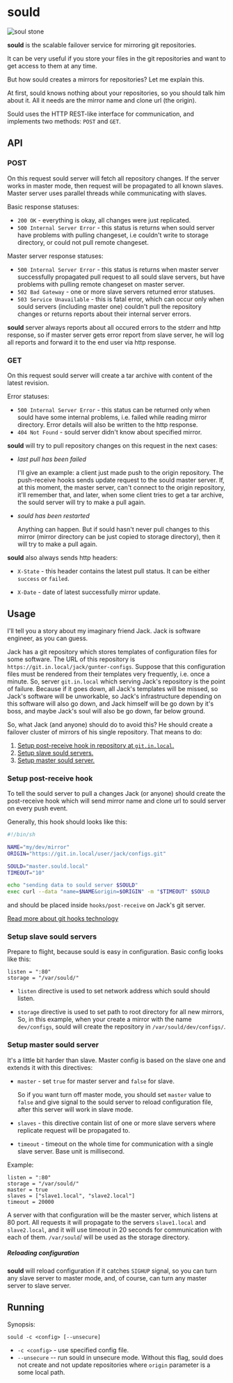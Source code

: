 # sould

![soul stone](https://cloud.githubusercontent.com/assets/8445924/9289433/29a8d22c-435f-11e5-9be8-294c41670873.png)

**sould** is the scalable failover service for mirroring git repositories.

It can be very useful if you store your files in the git repositories and want
to get access to them at any time.

But how sould creates a mirrors for repositories? Let me explain this.

At first, sould knows nothing about your repositories, so you should talk him
about it. All it needs are the mirror name and clone url (the origin).

Sould uses the HTTP REST-like interface for communication, and implements two
methods: `POST` and `GET`.

## API

### POST
On this request sould server will fetch all repository changes. If the server
works in master mode, then request will be propagated to all known slaves.
Master server uses parallel threads while communicating with slaves.

Basic response statuses:

- `200 OK` - everything is okay, all changes were just replicated.
- `500 Internal Server Error` - this status is returns when sould server have
     problems with pulling changeset, i.e couldn't write to storage directory,
     or could not pull remote changeset.

Master server response statuses:

- `500 Internal Server Error` - this status is returns when master server
     successfully propagated pull request to all sould slave servers, but have
     problems with pulling remote changeset on master server.
- `502 Bad Gateway` - one or more slave servers returned error statuses.
- `503 Service Unavailable` - this is fatal error, which can occur only
    when sould servers (including master one) couldn't pull the repository
    changes or returns reports about their internal server errors.

**sould** server always reports about all occured errors to the stderr and http
response, so if master server gets error report from slave server, he will log
all reports and forward it to the end user via http response.

### GET
On this request sould server will create a tar archive with content of the
latest revision.

Error statuses:
- `500 Internal Server Error` - this status can be returned only when sould
     have some internal problems, i.e. failed while reading mirror directory.
     Error details will also be written to the http response.
- `404 Not Found` - sould server didn't know about specified mirror.

**sould** will try to pull repository changes on this request in the next
cases:
- *last pull has been failed*

    I'll give an example: a client just made push to the origin repository. The
    push-receive hooks sends update request to  the sould master server. If, at
    this moment, the master server, can't connect to the origin repository,
    it'll remember that, and later, when some client tries to get a tar
    archive, the sould server will try to make a pull again.

- *sould has been restarted*

    Anything can happen. But if sould hasn't never pull changes to this mirror
    (mirror directory can be just copied to storage directory), then it will
    try to make a pull again.

**sould** also always sends http headers:

- `X-State` - this header contains the latest pull status. It can be either
    `success` or `failed`.

- `X-Date` - date of latest successfully mirror update.

## Usage

I'll tell you a story about my imaginary friend Jack. Jack is software
engineer, as you can guess.

Jack has a git repository which stores templates of configuration files for
some software. The URL of this repository is
`https://git.in.local/jack/gunter-configs`. Suppose that this configuration
files must be rendered from their templates very frequently, i.e. once a
minute. So, server `git.in.local` which serving Jack's repository is the point
of failure.  Because if it goes down, all Jack's templates will be missed, so
Jack's software will be unworkable, so Jack's infrastructure depending on this
software will also go down, and Jack himself will be go down by it's boss, and
maybe Jack's soul will also be go down, far below ground.

So, what Jack (and anyone) should do to avoid this? He should create a failover
cluster of mirrors of his single repository. That means to do:

1. [Setup post-receive hook in repository at `git.in.local`.](#setup-post-receive-hook)
2. [Setup slave sould servers.](#setup-slave-sould-servers)
3. [Setup master sould server.](#setup-master-sould-server)

### Setup post-receive hook

To tell the sould server to pull a changes Jack (or anyone) should create the
post-receive hook which will send mirror name and clone url to sould server on
every push event.

Generally, this hook should looks like this:

```bash
#!/bin/sh

NAME="my/dev/mirror"
ORIGIN="https://git.in.local/user/jack/configs.git"

SOULD="master.sould.local"
TIMEOUT="10"

echo "sending data to sould server $SOULD"
exec curl --data "name=$NAME&origin=$ORIGIN" -m "$TIMEOUT" $SOULD
```

and should be placed inside `hooks/post-receive` on Jack's git server.

[Read more about git hooks technology](https://raw.githubusercontent.com/git/git/master/Documentation/githooks.txt)

### Setup slave sould servers

Prepare to flight, because sould is easy in configuration. Basic config looks
like this:

```
listen = ":80"
storage = "/var/sould/"
```

- `listen` directive is used to set network address which sould should listen.

- `storage` directive is used to set path to root directory for all new
    mirrors, So, in this example, when your create a mirror with the name
    `dev/configs`, sould will create the repository in
    `/var/sould/dev/configs/`.

### Setup master sould server

It's a little bit harder than slave. Master config is based on the slave one
and extends it with this directives:

- `master` - set `true` for master server and `false` for slave.

    So if you want turn off master mode, you should set `master` value to
    `false` and give signal to the sould server to reload configuration file,
    after this server will work in slave mode.

- `slaves` - this directive contain list of one or more slave servers where
    replicate request will be propagated to.

- `timeout` - timeout on the whole time for communication with a single slave
    server. Base unit is millisecond.

Example:
```
listen = ":80"
storage = "/var/sould/"
master = true
slaves = ["slave1.local", "slave2.local"]
timeout = 20000
```

A server with that configuration will be the master server, which listens at 80
port. All requests it will propagate to the servers `slave1.local` and
`slave2.local`, and it will use timeout in 20 seconds for communication with
each of them. `/var/sould`/ will be used as the storage directory.

##### Reloading configuration

**sould** will reload configuration if it catches `SIGHUP` signal, so you can
turn any slave server to master mode, and, of course, can turn any master
server to slave server.

## Running

Synopsis:
```
sould -c <config> [--unsecure]
```

- `-c <config>` - use specified config file.
- `--unsecure` -- run sould in unsecure mode. Without this flag, sould
    does not create and not update repositories where `origin` parameter is a
    some local path.
